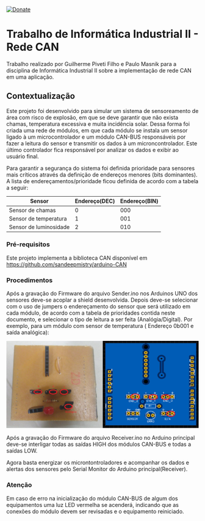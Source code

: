 [![Donate](https://img.shields.io/badge/Donate-PayPal-green.svg)](YOUR_EMAIL_CODE)
# Trabalho de Informática Industrial II - Rede CAN

Trabalho realizado por Guilherme Piveti Filho e Paulo Masnik para a disciplina de Informática Industrial II sobre a implementação de rede CAN em uma aplicação.

## Contextualização

Este projeto foi desenvolvido para simular um sistema de sensoreamento de área com risco de explosão, em que se deve garantir que não exista chamas, temperatura excessiva e muita incidência solar. Dessa forma foi criada uma rede de módulos, em que cada módulo se instala um sensor ligado à um microcontrolador e um módulo CAN-BUS responsáveis por fazer a leitura do sensor e transmitir os dados à um microncontrolador. Este último controlador fica responsável por analizar os dados e exibir ao usuário final.

Para garantir a segurança do sistema foi definida prioridade para sensores mais críticos através da definição de endereços menores (bits dominantes). A lista de endereçamentos/prioridade ficou definida de acordo com a tabela a seguir:

| Sensor  | Endereço(DEC) | Endereço(BIN) |
| ------------- | ------------- | ------------- |
| Sensor de chamas  | 0  |  000  |
| Sensor de temperatura  | 1  |  001  |
| Sensor de luminosidade  | 2  |  010  |


### Pré-requisitos
Este projeto implementa a biblioteca CAN disponível em https://github.com/sandeepmistry/arduino-CAN

### Procedimentos

Após a gravação do Firmware do arquivo Sender.ino nos Arduinos UNO dos sensores deve-se acoplar a shield desenvolvida. Depois deve-se selecionar com o uso de jumpers o endereçamento do sensor que será utilizado em cada módulo, de acordo com a tabela de prioridades contida neste documento, e selecionar o tipo de leitura a ser feita (Analógia/Digital). Por exemplo, para um módulo com sensor de temperatura ( Endereço 0b001 e saída analógica):

![PCB](https://github.com/guipiveti/RedeCAN/blob/master/Imagens/Placas.png)

Após a gravação do Firmware do arquivo Receiver.ino no Arduino principal deve-se interligar todas as saídas HIGH dos módulos CAN-BUS e todas a saídas LOW.

Agora basta energizar os microntontroladores e acompanhar os dados e alertas dos sensores pelo Serial Monitor do Arduino principal(Receiver).

### Atenção

Em caso de erro na inicialização do módulo CAN-BUS de algum dos equipamentos uma luz LED vermelha se acenderá, indicando que as conexões do módulo devem ser revisadas e o equipamento reiniciado.
